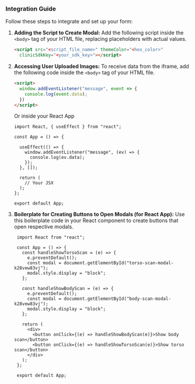 ### Integration Guide

Follow these steps to integrate and set up your form:
1. **Adding the Script to Create Modal:**
   Add the following script inside the `<body>` tag of your HTML file, replacing placeholders with actual values.
   ```HTML
   <script src="<script_file_name>" themeColor="<hex_color>"
     clinicSdkKey="<your_sdk_key>"></script>
   ```
2. **Accessing User Uploaded Images:**
   To receive data from the iframe, add the following code inside the `<body>` tag of your HTML file.
   ```html
   <script>
     window.addEventListener("message", event => {
       console.log(event.data);
     })
   </script>
   ```
   Or inside your React App
   ```JSX
   import React, { useEffect } from "react";
   
   const App = () => {
   
     useEffect(() => {
       window.addEventListener("message", (ev) => {
         console.log(ev.data);
       });
     }, []);

     return (
       // Your JSX
     );
   };
   
   export default App;
   ```


3. **Boilerplate for Creating Buttons to Open Modals (for React App):**
   Use this boilerplate code in your React component to create buttons that open respective modals.
   ```JSX
    import React from "react";
    
    const App = () => {
      const handleShowTorsoScan = (e) => {
        e.preventDefault();
        const modal = document.getElementById("torso-scan-modal-k28vew83vj");
        modal.style.display = "block";
      };
    
      const handleShowBodyScan = (e) => {
        e.preventDefault();
        const modal = document.getElementById("body-scan-modal-k28vew83vj");
        modal.style.display = "block";
      };
    
      return (
        <div>
          <button onClick={(e) => handleShowBodyScan(e)}>Show body scan</button>
          <button onClick={(e) => handleShowTorsoScan(e)}>Show torso scan</button>
        </div>
      );
    };
    
    export default App;
